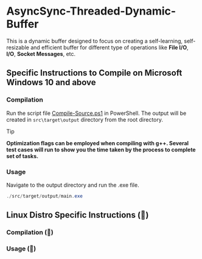 # AsyncSync-Threaded-Dynamic-Buffer

This is a dynamic buffer designed to focus on creating a self-learning, self-resizable and efficient buffer for different type of operations like **File I/O**, **I/O**, **Socket Messages**, etc.

## Specific Instructions to Compile on Microsoft Windows 10 and above

### Compilation

Run the script file [Compile-Source.ps1](Compile-Source.ps1) in PowerShell. The output will be created in `src\target\output` directory from the root directory.

> [!TIP]
> **Optimization flags can be employed when compiling with g++. Several test cases will run to show you the time taken by the process to complete set of tasks.**

### Usage

Navigate to the output directory and run the .exe file.

```ps1
./src/target/output/main.exe
```

## Linux Distro Specific Instructions (:construction:)

### Compilation (:construction:)

### Usage (:construction:)
